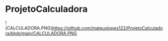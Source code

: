 # ProjetoCalculadora

!(CALCULADORA.PNG)https://github.com/mateuslopes122/ProjetoCalculadora/blob/main/CALCULADORA.PNG
